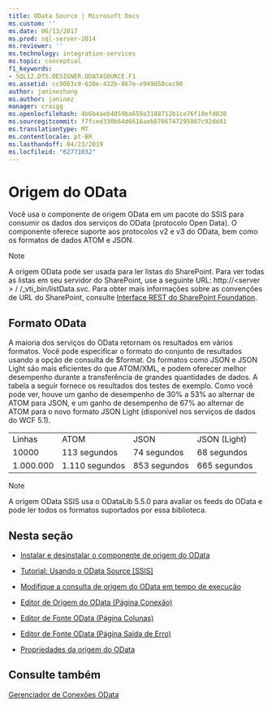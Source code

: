 ```yaml
---
title: OData Source | Microsoft Docs
ms.custom: ''
ms.date: 06/13/2017
ms.prod: sql-server-2014
ms.reviewer: ''
ms.technology: integration-services
ms.topic: conceptual
f1_keywords:
- SQL12.DTS.DESIGNER.ODATASOURCE.F1
ms.assetid: cc9003c9-638e-432b-867e-e949d50cec90
author: janinezhang
ms.author: janinez
manager: craigg
ms.openlocfilehash: 4b6b4aeb4059ba659a3188712b1ce76f10efd030
ms.sourcegitcommit: f7fced330b64d6616aeb8766747295807c92dd41
ms.translationtype: MT
ms.contentlocale: pt-BR
ms.lasthandoff: 04/23/2019
ms.locfileid: "62771032"
---
```

# <a name="odata-source"></a>Origem do OData
  Você usa o componente de origem OData em um pacote do SSIS para consumir os dados dos serviços do OData (protocolo Open Data). O componente oferece suporte aos protocolos v2 e v3 do OData, bem como os formatos de dados ATOM e JSON.  
  
> [!NOTE]  
>  A origem OData pode ser usada para ler listas do SharePoint. Para ver todas as listas em seu servidor do SharePoint, use a seguinte URL: http://\<server > / /_vti_bin/listData.svc. Para obter mais informações sobre as convenções de URL do SharePoint, consulte [Interface REST do SharePoint Foundation](https://msdn.microsoft.com/library/ff521587.aspx).  
  
## <a name="odata-format"></a>Formato OData  
 A maioria dos serviços do OData retornam os resultados em vários formatos. Você pode especificar o formato do conjunto de resultados usando a opção de consulta de $format. Os formatos como JSON e JSON Light são mais eficientes do que ATOM/XML, e podem oferecer melhor desempenho durante a transferência de grandes quantidades de dados. A tabela a seguir fornece os resultados dos testes de exemplo. Como você pode ver, houve um ganho de desempenho de 30% a 53% ao alternar de ATOM para JSON, e um ganho de desempenho de 67% ao alternar de ATOM para o novo formato JSON Light (disponível nos serviços de dados do WCF 5.1).  
  
|||||  
|-|-|-|-|  
|Linhas|ATOM|JSON|JSON (Light)|  
|10000|113 segundos|74 segundos|68 segundos|  
|1.000.000|1.110 segundos|853 segundos|665 segundos|  
  
> [!NOTE]  
>  A origem OData SSIS usa o ODataLib 5.5.0 para avaliar os feeds do OData e pode ler todos os formatos suportados por essa biblioteca.  
  
## <a name="in-this-section"></a>Nesta seção  
  
-   [Instalar e desinstalar o componente de origem do OData](../install-and-uninstall-odata-source-component.md)  
  
-   [Tutorial: Usando o OData Source &#91;SSIS&#93;](tutorial-using-the-odata-source.md)  
  
-   [Modifique a consulta de origem do OData em tempo de execução](modify-odata-source-query-at-runtime.md)  
  
-   [Editor de Origem do OData &#40;Página Conexão&#41;](../odata-source-editor-connection-page.md)  
  
-   [Editor de Fonte OData &#40;Página Colunas&#41;](../odata-source-editor-columns-page.md)  
  
-   [Editor de Fonte OData &#40;Página Saída de Erro&#41;](../odata-source-editor-error-output-page.md)  
  
-   [Propriedades da origem do OData](odata-source-properties.md)  
  
## <a name="see-also"></a>Consulte também  
 [Gerenciador de Conexões OData](../connection-manager/odata-connection-manager.md)  
  
  
